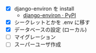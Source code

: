 - [x] django-environ を install
  - [django-environ · PyPI](https://pypi.org/project/django-environ/)
- [x] シークレットとかを .env に移す
- [x] データベースの設定 (ローカル)
- [ ] マイグレーション
- [ ] スーパーユーザ作成
